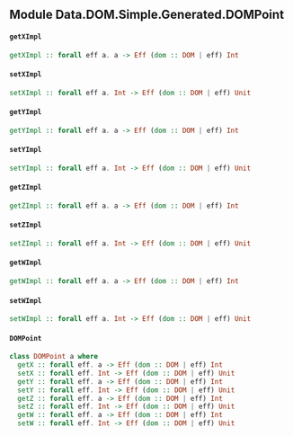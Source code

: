 ## Module Data.DOM.Simple.Generated.DOMPoint

#### `getXImpl`

``` purescript
getXImpl :: forall eff a. a -> Eff (dom :: DOM | eff) Int
```

#### `setXImpl`

``` purescript
setXImpl :: forall eff a. Int -> Eff (dom :: DOM | eff) Unit
```

#### `getYImpl`

``` purescript
getYImpl :: forall eff a. a -> Eff (dom :: DOM | eff) Int
```

#### `setYImpl`

``` purescript
setYImpl :: forall eff a. Int -> Eff (dom :: DOM | eff) Unit
```

#### `getZImpl`

``` purescript
getZImpl :: forall eff a. a -> Eff (dom :: DOM | eff) Int
```

#### `setZImpl`

``` purescript
setZImpl :: forall eff a. Int -> Eff (dom :: DOM | eff) Unit
```

#### `getWImpl`

``` purescript
getWImpl :: forall eff a. a -> Eff (dom :: DOM | eff) Int
```

#### `setWImpl`

``` purescript
setWImpl :: forall eff a. Int -> Eff (dom :: DOM | eff) Unit
```

#### `DOMPoint`

``` purescript
class DOMPoint a where
  getX :: forall eff. a -> Eff (dom :: DOM | eff) Int
  setX :: forall eff. Int -> Eff (dom :: DOM | eff) Unit
  getY :: forall eff. a -> Eff (dom :: DOM | eff) Int
  setY :: forall eff. Int -> Eff (dom :: DOM | eff) Unit
  getZ :: forall eff. a -> Eff (dom :: DOM | eff) Int
  setZ :: forall eff. Int -> Eff (dom :: DOM | eff) Unit
  getW :: forall eff. a -> Eff (dom :: DOM | eff) Int
  setW :: forall eff. Int -> Eff (dom :: DOM | eff) Unit
```


